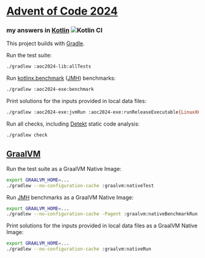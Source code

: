 # [Advent of Code 2024](https://adventofcode.com/2024)
### my answers in [Kotlin](https://www.kotlinlang.org/) ![Kotlin CI](https://github.com/ephemient/aoc2024/workflows/Kotlin%20CI/badge.svg)

This project builds with [Gradle](https://gradle.org/).

Run the test suite:

```sh
./gradlew :aoc2024-lib:allTests
```

Run [kotlinx.benchmark](https://github.com/Kotlin/kotlinx-benchmark) ([JMH](https://openjdk.java.net/projects/code-tools/jmh/)) benchmarks:

```sh
./gradlew :aoc2024-exe:benchmark
```

Print solutions for the inputs provided in local data files:

```sh
./gradlew :aoc2024-exe:jvmRun :aoc2024-exe:runReleaseExecutable{LinuxX64,Macos{X64,Arm64}} :aoc2024-exe:{js,wasmJs}NodeProductionRun
```

Run all checks, including [Detekt](https://detekt.github.io/) static code analysis:

```sh
./gradlew check
```

## [GraalVM](https://www.graalvm.org/)

Run the test suite as a GraalVM Native Image:

```sh
export GRAALVM_HOME=...
./gradlew --no-configuration-cache :graalvm:nativeTest
```

Run [JMH](https://openjdk.java.net/projects/code-tools/jmh/) benchmarks as a GraalVM Native Image:

```sh
export GRAALVM_HOME=...
./gradlew --no-configuration-cache -Pagent :graalvm:nativeBenchmarkRun
```

Print solutions for the inputs provided in local data files as a GraalVM Native Image:

```sh
export GRAALVM_HOME=...
./gradlew --no-configuration-cache :graalvm:nativeRun
```
